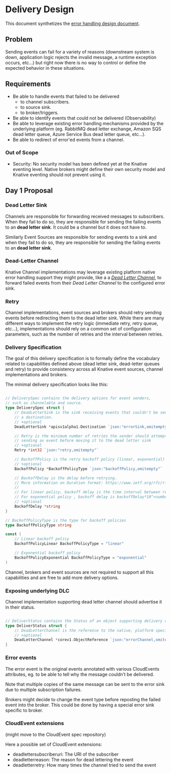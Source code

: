 # Delivery Design

This document synthetizes the [error handling design document](https://docs.google.com/document/d/1qRrzGoHJQO-oc5p-yRK8IRfugd-FM_PXyM7lN5kcqks).

## Problem

Sending events can fail for a variety of reasons (downstream system is down, application logic rejects the invalid message, a runtime exception occurs, etc...) but right now there is no way to control or define the expected behavior in these situations.

## Requirements

* Be able to handle events that failed to be delivered
    * to channel subscribers.
    * to source sink.
    * to broker/triggers.
* Be able to identify events that could not be delivered (Observability)
* Be able to leverage existing error handling mechanisms provided by the
underlying platform (eg. RabbitMQ dead letter exchange, Amazon SQS dead letter queue, Azure Service Bus dead letter queue, etc...).
* Be able to redirect of error'ed events from a channel.

### Out of Scope

* Security: No security model has been defined yet at the Knative eventing level. Native brokers might define their own security model and Knative eventing should not prevent using it.

## Day 1 Proposal

### Dead Letter Sink

Channels are responsible for forwarding received messages to subscribers. When they fail to do so, they are responsible for sending the failing events to an **dead letter sink**. It could be a channel but it does not have to.

Similarly Event Sources are responsible for sending events to a sink and when they fail to do so, they are responsible for sending the failing events to an **dead letter sink**.

### Dead-Letter Channel

Knative Channel implementations may leverage existing platform native error handling support they might provide, like a a [_Dead Letter Channel_](https://www.enterpriseintegrationpatterns.com/patterns/messaging/DeadLetterChannel.html), to forward failed events from their _Dead Letter Channel_ to the configured error sink.

### Retry

Channel implementations, event sources and brokers should retry sending events before redirecting them to the dead letter sink.
While there are many different ways to implement the retry logic
(immediate retry, retry queue, etc...), implementations should
rely on a common set of configuration parameters, such as
the number of retries and the interval between retries.

### Delivery Specification

The goal of this delivery specification is to formally define the vocabulary related to capabilities defined above (dead letter sink, dead-letter queues and retry) to provide consistency across all Knative event sources, channel implementations and brokers.

The minimal delivery specification looks like this:

```go

// DeliverySpec contains the delivery options for event senders,
// such as channelable and source.
type DeliverySpec struct {
	// DeadLetterSink is the sink receiving events that couldn't be sent to
	// a destination.
	// +optional
	DeadLetterSink *apisv1alpha1.Destination `json:"errorSink,omitempty"`

	// Retry is the minimum number of retries the sender should attempt when
	// sending av event before moving it to the dead letter sink
	// +optional
	Retry *int32 `json:"retry,omitempty"`

	// BackoffPolicy is the retry backoff policy (linear, exponential)
	// +optional
	BackoffPolicy *BackoffPolicyType `json:"backoffPolicy,omitempty"`

	// BackoffDelay is the delay before retrying.
	// More information on Duration format: https://www.ietf.org/rfc/rfc3339.txt
	//
	// For linear policy, backoff delay is the time interval between retries.
	// For exponential policy , backoff delay is backoffDelay*10^<numberOfRetries>
	// +optional
	BackoffDelay *string
}

// BackoffPolicyType is the type for backoff policies
type BackoffPolicyType string

const (
	// Linear backoff policy
	BackoffPolicyLinear BackoffPolicyType = "linear"

	// Exponential backoff policy
	BackoffPolicyExponential BackoffPolicyType = "exponential"
)
```

Channel, brokers and event sources  are not required to support all this capabilities and are free to add more delivery options.

### Exposing underlying DLC

Channel implementation supporting dead letter channel should advertise it in their status.

```go

// DeliverStatus contains the Status of an object supporting delivery options.
type DeliverStatus struct {
	// DeadLetterChannel is the reference to the native, platform specific channel where failed events are sent to.
	// +optional
	DeadLetterChannel *corev1.ObjectReference `json:"errorChannel,omitempty"`
}
```

### Error events

The error event is the original events annotated with various CloudEvents attributes, eg. to be able to tell why the message couldn’t be delivered.

Note that multiple copies of the same message can be sent to the error sink due to multiple subscription failures.

Brokers might decide to change the event type before reposting the failed event into the broker. This could be done by having a special error sink specific to broker.

### CloudEvent extensions

(might move to the CloudEvent spec repository)

Here a possible set of CloudEvent extensions:

* deadlettersubscriberuri: The URI of the subscriber
* deadletterreason: The reason for dead lettering the event
* deadletterretry: How many times the channel tried to send the event
